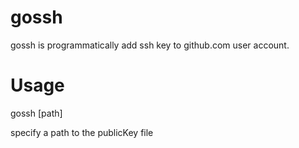 # gossh
  gossh is  programmatically add ssh key to github.com user account.

# Usage
gossh [path]

specify a path to the publicKey file
